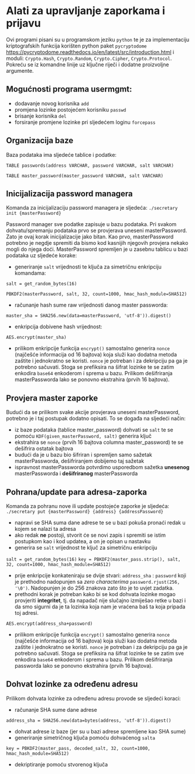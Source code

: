 # Alati za upravljanje zaporkama i prijavu

Ovi programi pisani su u programskom jeziku ```python``` te je za implementaciju kriptografskih funkcija korišten python paket ```pycryptodome``` https://pycryptodome.readthedocs.io/en/latest/src/introduction.html i moduli: ```Crypto.Hash```, ```Crypto.Random```, ```Crypto.Cipher```, ```Crypto.Protocol```. Pokreću se iz komandne linije uz ključne riječi i dodatne proizvoljne argumente.

## Mogućnosti programa usermgmt:
- dodavanje novog korisnika ```add```
- promjena lozinke postojećem korisniku ```passwd```
- brisanje korisnika ```del```
- forsiranje promjene lozinke pri sljedećem loginu ```forcepass```

## Organizacija baze

Baza podataka ima sljedeće tablice i podatke:

```TABLE passwords(address VARCHAR, password VARCHAR, salt VARCHAR)```

```TABLE master_password(master_password VARCHAR, salt VARCHAR)```

## Inicijalizacija password managera

Komanda za inicijalizaciju password managera je sljedeća: ```./secretary init {masterPassword}```

Password manager sve podatke zapisuje u bazu podataka. Pri svakom dohvatu/spremanju podataka prvo se provjerava uneseni masterPassword. Zato je ovaj korak inicijalizacije jako bitan. Kao prvo, masterPassword potrebno je negdje spremiti da bismo kod kasnijih njegovih provjera nekako mogli do njega doći. MasterPassword spremljen je u zasebnu tablicu u bazi podataka uz sljedeće korake:

- generiranje ```salt``` vrijednosti te ključa za simetričnu enkripciju komandama:

```salt = get_random_bytes(16)```

```PBKDF2(masterPassword, salt, 32, count=1000, hmac_hash_module=SHA512)```

- računanje hash sume raw vrijednosti danog master passworda:

```master_sha = SHA256.new(data=masterPassword, 'utf-8')).digest()```

- enkripcija dobivene hash vrijednost:

```AES.encrypt(master_sha)```

- prilikom enkripcije funkcija ```encrypt()``` samostalno generira ```nonce``` (najčešće informacija od 16 bajtova) koja služi kao dodatna metoda zaštite i jednokratno se koristi. ```nonce``` je potreban i za dekripciju pa ga je potrebno sačuvati. Stoga se prefiksira na šifrat lozinke te se zatim enkodira ```base64``` enkoderom i sprema u bazu. Prilikom dešifriranja masterPassworda lako se ponovno ekstrahira (prvih 16 bajtova).

## Provjera master zaporke

Budući da se prilikom svake akcije provjerava uneseni masterPassword, potrebno je i taj postupak dodatno opisati. To se događa na sljedeći način:

- iz baze podataka (tablice master_password) dohvati se ```salt``` te se pomoću ```KDF(given_masterPassword, salt)``` generira ključ
- ekstrahira se ```nonce``` (prvih 16 bajtova columna master_password) te se dešifrira ostatak bajtova
- budući da je u bazu bio šifriran i spremljen samo sažetak masterPassworda, dešifriranjem dobijemo taj sažetak
- ispravnost masterPassworda potvrdimo usporedbom sažetka **unesenog** masterPassworda i **dešifriranog** masterPassworda

## Pohrana/update para adresa-zaporka

Komanda za pohranu nove ili update postojeće zaporke je sljedeća: ```./secretary put {masterPassword} {address} {addressPassword}```

- napravi se SHA suma dane adrese te se u bazi pokuša pronaći redak u kojem se nalazi ta adresa
- ako redak **ne** postoji, stvorit će se novi zapis i spremiti se istim postupkom kao i kod updatea, a on je opisan u nastavku
- generira se ```salt``` vrijednost te ključ za simetričnu enkripciju

```salt = get_random_bytes(16)```
```key = PBKDF2(master_pass.strip(), salt, 32, count=1000, hmac_hash_module=SHA512)```

- prije enkripcije konkateniraju se dvije stvari: ```address_sha``` : ```password``` koji je prethodno nadopunjen sa _zero characterima_ ```password.rjust(256, '\0')```. Nadopunjen je do 256 znakova zato što je to uvjet zadatka.
- prethodni korak je potreban kako bi se kod dohvata lozinke mogao provjeriti **integritet**, tj. da napadač nije slučajno izmiješao retke u bazi i da smo sigurni da je ta lozinka koja nam je vraćena baš ta koja pripada toj adresi.

```AES.encrypt(address_sha+password)```

- prilikom enkripcije funkcija ```encrypt()``` samostalno generira ```nonce``` (najčešće informacija od 16 bajtova) koja služi kao dodatna metoda zaštite i jednokratno se koristi. ```nonce``` je potreban i za dekripciju pa ga je potrebno sačuvati. Stoga se prefiksira na šifrat lozinke te se zatim sve enkodira ```base64``` enkoderom i sprema u bazu. Prilikom dešifriranja passworda lako se ponovno ekstrahira (prvih 16 bajtova).


## Dohvat lozinke za određenu adresu

Prilikom dohvata lozinke za određenu adresu provode se sljedeći koraci:
- računanje SHA sume dane adrese

```address_sha = SHA256.new(data=bytes(address, 'utf-8')).digest()```

- dohvat adrese iz baze (jer su u bazi adrese spremljene kao SHA sume)
- generiranje simetričnog ključa pomoću dohvaćenog ```salta```

```key = PBKDF2(master_pass, decoded_salt, 32, count=1000, hmac_hash_module=SHA512)```
- dekriptiranje pomoću stvorenog ključa
